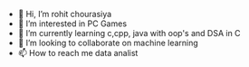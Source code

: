 - 👋 Hi, I’m rohit chourasiya
- 👀 I’m interested in PC Games
- 🌱 I’m currently learning c,cpp, java with oop's and DSA in C
- 💞️ I’m looking to collaborate on machine learning
- 📫 How to reach me data analist

<!---
rohitchourasiya420/rohitchourasiya420 is a ✨ special ✨ repository because its `README.md` (this file) appears on your GitHub profile.
You can click the Preview link to take a look at your changes.
--->
